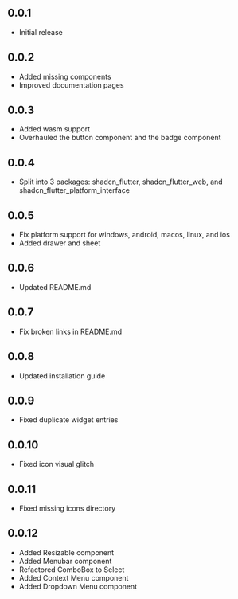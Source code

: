 ## 0.0.1

* Initial release

## 0.0.2

* Added missing components
* Improved documentation pages

## 0.0.3

* Added wasm support
* Overhauled the button component and the badge component

## 0.0.4

* Split into 3 packages: shadcn_flutter, shadcn_flutter_web, and shadcn_flutter_platform_interface

## 0.0.5

* Fix platform support for windows, android, macos, linux, and ios
* Added drawer and sheet

## 0.0.6

* Updated README.md

## 0.0.7

* Fix broken links in README.md

## 0.0.8

* Updated installation guide

## 0.0.9

* Fixed duplicate widget entries

## 0.0.10

* Fixed icon visual glitch

## 0.0.11

* Fixed missing icons directory

## 0.0.12

* Added Resizable component
* Added Menubar component
* Refactored ComboBox to Select
* Added Context Menu component
* Added Dropdown Menu component